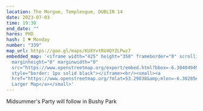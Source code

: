 ```yaml
---
location: The Morgue, Templeogue, DUBLIN 14
date: 2023-07-03
time: 19:30
end_date: ""
hares: PHD
hash: I ♥ Monday
number: "339"
map_url: https://goo.gl/maps/KUXYvtRU4QYZLPwz7
embedded_map: '<iframe width="425" height="350" frameborder="0" scrolling="no"
  marginheight="0" marginwidth="0"
  src="https://www.openstreetmap.org/export/embed.html?bbox=-6.304049491882325%2C53.29769328892673%2C-6.3016435503959665%2C53.299070279923065&amp;layer=mapnik&amp;marker=53.29838259148247%2C-6.3028451800346375"
  style="border: 1px solid black"></iframe><br/><small><a
  href="https://www.openstreetmap.org/?mlat=53.29838&amp;mlon=-6.30285#map=19/53.29838/-6.30285">View
  Larger Map</a></small>'
---
```

Midsummer's Party will follow in Bushy Park